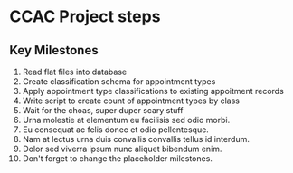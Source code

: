 # CCAC Project steps

## Key Milestones

1. Read flat files into database
2. Create classification schema for appointment types
3. Apply appointment type classifications to existing appoitment records
4. Write script to create count of appointment types by class
5. Wait for the choas, super duper scary stuff
6. Urna molestie at elementum eu facilisis sed odio morbi.
7. Eu consequat ac felis donec et odio pellentesque.
8. Nam at lectus urna duis convallis convallis tellus id interdum.
9. Dolor sed viverra ipsum nunc aliquet bibendum enim.
10. Don't forget to change the placeholder milestones.
